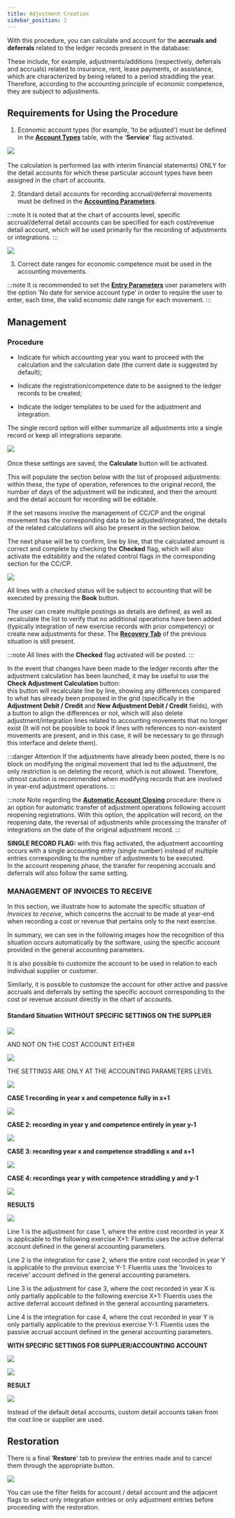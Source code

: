 ```yaml
---
title: Adjustment Creation
sidebar_position: 2
---
```


With this procedure, you can calculate and account for the **accruals and deferrals** related to the ledger records present in the database:

These include, for example, adjustments/additions (respectively, deferrals and accruals) related to insurance, rent, lease payments, or assistance, which are characterized by being related to a period straddling the year. Therefore, according to the accounting principle of economic competence, they are subject to adjustments.

## Requirements for Using the Procedure

1) Economic account types (for example, 'to be adjusted') must be defined in the **[Account Types](/docs/configurations/tables/finance/account-types)** table, with the ‘**Service**' flag activated.

![](/img/it-it/finance-area/ledger-records/records/adjustment-record/new/adjustment-creation/image01.png) 

The calculation is performed (as with interim financial statements) ONLY for the detail accounts for which these particular account types have been assigned in the chart of accounts.

2) Standard detail accounts for recording accrual/deferral movements must be defined in the **[Accounting Parameters](/docs/configurations/parameters/finance/accounting-parameters)**.

:::note
It is noted that at the chart of accounts level, specific accrual/deferral detail accounts can be specified for each cost/revenue detail account, which will be used primarily for the recording of adjustments or integrations.
:::

![](/img/it-it/finance-area/ledger-records/records/adjustment-record/new/adjustment-creation/image02.png)

3) Correct date ranges for economic competence must be used in the accounting movements.

:::note
It is recommended to set the **[Entry Parameters](/docs/finance-area/ledger-records/records/ledger-record)** user parameters with the option ‘No date for service account type’ in order to require the user to enter, each time, the valid economic date range for each movement.
:::

## Management

### Procedure 

- Indicate for which accounting year you want to proceed with the calculation and the calculation date (the current date is suggested by default);

- Indicate the registration/competence date to be assigned to the ledger records to be created;

- Indicate the ledger templates to be used for the adjustment and integration.

The single record option will either summarize all adjustments into a single record or keep all integrations separate.

![](/img/it-it/finance-area/ledger-records/records/adjustment-record/new/management-tab/image01.png) 

Once these settings are saved, the **Calculate** button will be activated.

This will populate the section below with the list of proposed adjustments: within these, the type of operation, references to the original record, the number of days of the adjustment will be indicated, and then the amount and the detail account for recording will be editable.

If the set reasons involve the management of CC/CP and the original movement has the corresponding data to be adjusted/integrated, the details of the related calculations will also be present in the section below.

The next phase will be to confirm, line by line, that the calculated amount is correct and complete by checking the **Checked** flag, which will also activate the editability and the related control flags in the corresponding section for the CC/CP.

![](/img/it-it/finance-area/ledger-records/records/adjustment-record/new/management-tab/image04.png)

All lines with a *checked* status will be subject to accounting that will be executed by pressing the **Book** button.

The user can create multiple postings as details are defined, as well as recalculate the list to verify that no additional operations have been added (typically integration of new exercise records with prior competency) or create new adjustments for these. The **[Recovery Tab](/docs/finance-area/ledger-records/records/adjustment-record/adjustment-creation)** of the previous situation is still present.

:::note
All lines with the **Checked** flag activated will be posted.
:::

In the event that changes have been made to the ledger records after the adjustment calculation has been launched, it may be useful to use the **Check Adjustment Calculation** button:  
this button will recalculate line by line, showing any differences compared to what has already been proposed in the grid (specifically in the **Adjustment Debit / Credit** and **New Adjustment Debit / Credit** fields), with a button to align the differences or not, which will also delete adjustment/integration lines related to accounting movements that no longer exist (It will not be possible to book if lines with references to non-existent movements are present, and in this case, it will be necessary to go through this interface and delete them).

:::danger Attention
If the adjustments have already been posted, there is no block on modifying the original movement that led to the adjustment, the only restriction is on deleting the record, which is not allowed. Therefore, utmost caution is recommended when modifying records that are involved in year-end adjustment operations.
:::

:::note Note regarding the **[Automatic Account Closing](/docs/finance-area/ledger-records/records/automatic-account-closing/new-account-closing)** procedure: there is an option for automatic transfer of adjustment operations following account reopening registrations. With this option, the application will record, on the reopening date, the reversal of adjustments while processing the transfer of integrations on the date of the original adjustment record.
:::

**SINGLE RECORD FLAG:** with this flag activated, the adjustment accounting occurs with a single accounting entry (single number) instead of multiple entries corresponding to the number of adjustments to be executed.  
In the account reopening phase, the transfer for reopening accruals and deferrals will also follow the same setting.

### MANAGEMENT OF INVOICES TO RECEIVE

In this section, we illustrate how to automate the specific situation of *Invoices to receive*, which concerns the accrual to be made at year-end when recording a cost or revenue that pertains only to the next exercise.

In summary, we can see in the following images how the recognition of this situation occurs automatically by the software, using the specific account provided in the general accounting parameters.

It is also possible to customize the account to be used in relation to each individual supplier or customer.

Similarly, it is possible to customize the account for other active and passive accruals and deferrals by setting the specific account corresponding to the cost or revenue account directly in the chart of accounts.

#### Standard Situation WITHOUT SPECIFIC SETTINGS ON THE SUPPLIER

![](/img/it-it/finance-area/ledger-records/records/adjustment-record/new/management-tab/image08.png)

AND NOT ON THE COST ACCOUNT EITHER

![](/img/it-it/finance-area/ledger-records/records/adjustment-record/new/management-tab/image09.png)

THE SETTINGS ARE ONLY AT THE ACCOUNTING PARAMETERS LEVEL

![](/img/it-it/finance-area/ledger-records/records/adjustment-record/new/management-tab/image10.png)

**CASE 1 recording in year x and competence fully in x+1**

![](/img/it-it/finance-area/ledger-records/records/adjustment-record/new/management-tab/image11.png)

**CASE 2: recording in year y and competence entirely in year y-1**

![](/img/it-it/finance-area/ledger-records/records/adjustment-record/new/management-tab/image12.png)

**CASE 3: recording year x and competence straddling x and x+1**

![](/img/it-it/finance-area/ledger-records/records/adjustment-record/new/management-tab/image13.png)

**CASE 4: recordings year y with competence straddling y and y-1**

![](/img/it-it/finance-area/ledger-records/records/adjustment-record/new/management-tab/image13.png)

**RESULTS**

![](/img/it-it/finance-area/ledger-records/records/adjustment-record/new/management-tab/image15.png)

Line 1 is the adjustment for case 1, where the entire cost recorded in year X is applicable to the following exercise X+1: Fluentis uses the active deferral account defined in the general accounting parameters.

Line 2 is the integration for case 2, where the entire cost recorded in year Y is applicable to the previous exercise Y-1: Fluentis uses the 'Invoices to receive' account defined in the general accounting parameters.

Line 3 is the adjustment for case 3, where the cost recorded in year X is only partially applicable to the following exercise X+1: Fluentis uses the active deferral account defined in the general accounting parameters.

Line 4 is the integration for case 4, where the cost recorded in year Y is only partially applicable to the previous exercise Y-1: Fluentis uses the passive accrual account defined in the general accounting parameters.

**WITH SPECIFIC SETTINGS FOR SUPPLIER/ACCOUNTING ACCOUNT**

![](/img/it-it/finance-area/ledger-records/records/adjustment-record/new/management-tab/image16.png)

![](/img/it-it/finance-area/ledger-records/records/adjustment-record/new/management-tab/image17.png)

**RESULT**

![](/img/it-it/finance-area/ledger-records/records/adjustment-record/new/management-tab/image18.png)

Instead of the default detail accounts, custom detail accounts taken from the cost line or supplier are used.

## Restoration

There is a final ‘**Restore**' tab to preview the entries made and to cancel them through the appropriate button.

![](/img/it-it/finance-area/ledger-records/records/adjustment-record/new/restore-tab/image01.png)

You can use the filter fields for account / detail account and the adjacent flags to select only integration entries or only adjustment entries before proceeding with the restoration.